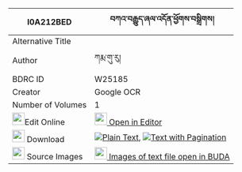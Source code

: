 |I0A212BED|བཀའ་བརྒྱུད་ཞལ་འདོན་ཕྱོགས་བསྒྲིགས། 
| --- | --- 
|Alternative Title |
|Author| ཀརྨ་གུ་རུ།
|BDRC ID | W25185
|Creator | Google OCR
|Number of Volumes| 1
|<img width="25" src="https://img.icons8.com/color/25/000000/edit-property.png">Edit Online| [<img width="25" src="https://avatars.githubusercontent.com/u/45091458?s=200&v=4"> Open in Editor](http://editor.openpecha.org/I0A212BED)
|<img width="25" src="https://img.icons8.com/fluent/48/000000/download-2.png"/>  Download | [![](https://img.icons8.com/color/20/000000/txt.png)Plain Text](https://github.com/Openpecha/I0A212BED/releases/download/v2/ka_gyu_shyaldon_chok_drik_plain_I0A212BED.zip), [![](https://img.icons8.com/color/20/000000/txt.png)Text with Pagination](https://github.com/Openpecha/I0A212BED/releases/download/v2/ka_gyu_shyaldon_chok_drik_pages_I0A212BED.zip)
|<img width="25" src="https://img.icons8.com/plasticine/100/000000/pictures-folder.png"/>  Source Images | [<img width="25" src="https://library.bdrc.io/icons/BUDA-small.svg"> Images of text file open in BUDA](https://library.bdrc.io/show/bdr:W25185)